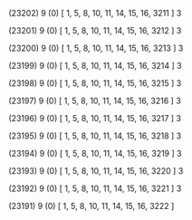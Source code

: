 (23202) 9 (0) [ 1, 5, 8, 10, 11, 14, 15, 16, 3211 ] 3 


(23201) 9 (0) [ 1, 5, 8, 10, 11, 14, 15, 16, 3212 ] 3 


(23200) 9 (0) [ 1, 5, 8, 10, 11, 14, 15, 16, 3213 ] 3 


(23199) 9 (0) [ 1, 5, 8, 10, 11, 14, 15, 16, 3214 ] 3 


(23198) 9 (0) [ 1, 5, 8, 10, 11, 14, 15, 16, 3215 ] 3 


(23197) 9 (0) [ 1, 5, 8, 10, 11, 14, 15, 16, 3216 ] 3 


(23196) 9 (0) [ 1, 5, 8, 10, 11, 14, 15, 16, 3217 ] 3 


(23195) 9 (0) [ 1, 5, 8, 10, 11, 14, 15, 16, 3218 ] 3 


(23194) 9 (0) [ 1, 5, 8, 10, 11, 14, 15, 16, 3219 ] 3 


(23193) 9 (0) [ 1, 5, 8, 10, 11, 14, 15, 16, 3220 ] 3 


(23192) 9 (0) [ 1, 5, 8, 10, 11, 14, 15, 16, 3221 ] 3 


(23191) 9 (0) [ 1, 5, 8, 10, 11, 14, 15, 16, 3222 ]  

